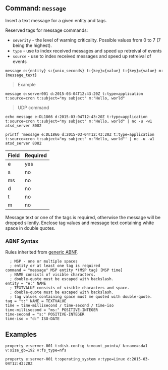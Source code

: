 ## Command: `message`

Insert a text message for a given entity and tags.

Reserved tags for message commands:

* `severity` - the level of warning criticality. Possible values from 0 to 7 (7 being the highest).
* `type` - use to index received messages and speed up retreival of events
* `source` - use to index received messages and speed up retreival of events

```
message e:{entity} s:{unix_seconds} t:{key}={value} t:{key}={value} m:{message_text}
```

> Example

```
message e:server001 d:2015-03-04T12:43:20Z t:type=application t:source=cron t:subject="my subject" m:"Hello, world"
```

> UDP command

```
echo message e:DL1866 d:2015-03-04T12:43:20Z t:type=application t:source=cron t:subject="my subject" m:"Hello, world" | nc -u -w1 atsd_server 8082
```

```
printf 'message e:DL1866 d:2015-03-04T12:43:20Z t:type=application t:source=cron t:subject="my subject" m:"Hello, world"' | nc -u -w1 atsd_server 8082
```

| **Field** | **Required** |                      
|---|---|
| e         | yes          |
| s         | no           |
| ms        | no           |
| d         | no           |
| t         | no           |
| m         | no           |

<aside class="success">
Message text or one of the tags is required, otherwise the message will be dropped silently.
Enclose tag values and message text containing white space in double quotes.
</aside>

### ABNF Syntax

Rules inherited from [generic ABNF](generic-abnf.md).

```properties
  ; MSP - one or multiple spaces
  ; entity or at least one tag is required
command = "message" MSP entity *(MSP tag) [MSP time]
  ; NAME consists of visible characters. 
  ; double-quote must be escaped with backslash.
entity = "e:" NAME
  ; TEXTVALUE consists of visible characters and space. 
  ; double-quote must be escaped with backslash. 
  ; tag values containing space must me quoted with double-quote.  
tag = "t:" NAME = TEXTVALUE
time = time-millisecond / time-second / time-iso
time-millisecond = "ms:" POSITIVE-INTEGER
time-second = "s:" POSITIVE-INTEGER
time-iso = "d:" ISO-DATE
```

## Examples

```ls
property e:server-001 t:disk-config k:mount_point=/ k:name=sda1 v:size_gb=192 v:fs_type=nfs
```

```ls
property e:server-001 t:operating_system v:type=Linux d:2015-03-04T12:43:20Z
```
